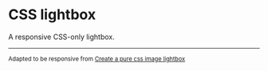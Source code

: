 # CSS lightbox

A responsive CSS-only lightbox.

---
<small>Adapted to be responsive from [Create a pure css image lightbox](https://webdesignerhut.com/pure-css-image-lightbox/)</small>
